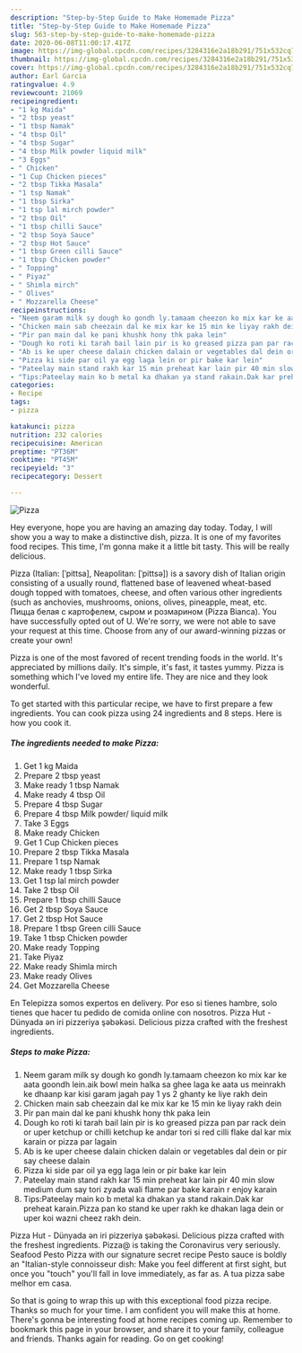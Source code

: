 ```yaml
---
description: "Step-by-Step Guide to Make Homemade Pizza"
title: "Step-by-Step Guide to Make Homemade Pizza"
slug: 563-step-by-step-guide-to-make-homemade-pizza
date: 2020-06-08T11:00:17.417Z
image: https://img-global.cpcdn.com/recipes/3284316e2a18b291/751x532cq70/pizza-recipe-main-photo.jpg
thumbnail: https://img-global.cpcdn.com/recipes/3284316e2a18b291/751x532cq70/pizza-recipe-main-photo.jpg
cover: https://img-global.cpcdn.com/recipes/3284316e2a18b291/751x532cq70/pizza-recipe-main-photo.jpg
author: Earl Garcia
ratingvalue: 4.9
reviewcount: 21069
recipeingredient:
- "1 kg Maida"
- "2 tbsp yeast"
- "1 tbsp Namak"
- "4 tbsp Oil"
- "4 tbsp Sugar"
- "4 tbsp Milk powder liquid milk"
- "3 Eggs"
- " Chicken"
- "1 Cup Chicken pieces"
- "2 tbsp Tikka Masala"
- "1 tsp Namak"
- "1 tbsp Sirka"
- "1 tsp lal mirch powder"
- "2 tbsp Oil"
- "1 tbsp chilli Sauce"
- "2 tbsp Soya Sauce"
- "2 tbsp Hot Sauce"
- "1 tbsp Green cilli Sauce"
- "1 tbsp Chicken powder"
- " Topping"
- " Piyaz"
- " Shimla mirch"
- " Olives"
- " Mozzarella Cheese"
recipeinstructions:
- "Neem garam milk sy dough ko gondh ly.tamaam cheezon ko mix kar ke aata goondh lein.aik bowl mein halka sa ghee laga ke aata us meinrakh ke dhaanp kar kisi garam jagah pay 1 ys 2 ghanty ke liye rakh dein"
- "Chicken main sab cheezain dal ke mix kar ke 15 min ke liyay rakh dein"
- "Pir pan main dal ke pani khushk hony thk paka lein"
- "Dough ko roti ki tarah bail lain pir is ko greased pizza pan par rack dein or uper ketchup or chilli ketchup ke andar tori si red cilli flake dal kar mix karain or pizza par lagain"
- "Ab is ke uper cheese dalain chicken dalain or vegetables dal dein or pir say cheese dalain"
- "Pizza ki side par oil ya egg laga lein or pir bake kar lein"
- "Pateelay main stand rakh kar 15 min preheat kar lain pir 40 min slow medium dum say tori zyada wali flame par bake karain r enjoy karain"
- "Tips:Pateelay main ko b metal ka dhakan ya stand rakain.Dak kar preheat karain.Pizza pan ko stand ke uper rakh ke dhakan laga dein or uper koi wazni cheez rakh dein."
categories:
- Recipe
tags:
- pizza

katakunci: pizza 
nutrition: 232 calories
recipecuisine: American
preptime: "PT36M"
cooktime: "PT45M"
recipeyield: "3"
recipecategory: Dessert

---
```



![Pizza](https://img-global.cpcdn.com/recipes/3284316e2a18b291/751x532cq70/pizza-recipe-main-photo.jpg)

Hey everyone, hope you are having an amazing day today. Today, I will show you a way to make a distinctive dish, pizza. It is one of my favorites food recipes. This time, I'm gonna make it a little bit tasty. This will be really delicious.

Pizza (Italian: [ˈpittsa], Neapolitan: [ˈpittsə]) is a savory dish of Italian origin consisting of a usually round, flattened base of leavened wheat-based dough topped with tomatoes, cheese, and often various other ingredients (such as anchovies, mushrooms, onions, olives, pineapple, meat, etc. Пицца белая с картофелем, сыром и розмарином (Pizza Bianca). You have successfully opted out of U. We&#39;re sorry, we were not able to save your request at this time. Choose from any of our award-winning pizzas or create your own!

Pizza is one of the most favored of recent trending foods in the world. It's appreciated by millions daily. It's simple, it's fast, it tastes yummy. Pizza is something which I've loved my entire life. They are nice and they look wonderful.


To get started with this particular recipe, we have to first prepare a few ingredients. You can cook pizza using 24 ingredients and 8 steps. Here is how you cook it.

<!--inarticleads1-->

##### The ingredients needed to make Pizza:

1. Get 1 kg Maida
1. Prepare 2 tbsp yeast
1. Make ready 1 tbsp Namak
1. Make ready 4 tbsp Oil
1. Prepare 4 tbsp Sugar
1. Prepare 4 tbsp Milk powder/ liquid milk
1. Take 3 Eggs
1. Make ready  Chicken
1. Get 1 Cup Chicken pieces
1. Prepare 2 tbsp Tikka Masala
1. Prepare 1 tsp Namak
1. Make ready 1 tbsp Sirka
1. Get 1 tsp lal mirch powder
1. Take 2 tbsp Oil
1. Prepare 1 tbsp chilli Sauce
1. Get 2 tbsp Soya Sauce
1. Get 2 tbsp Hot Sauce
1. Prepare 1 tbsp Green cilli Sauce
1. Take 1 tbsp Chicken powder
1. Make ready  Topping
1. Take  Piyaz
1. Make ready  Shimla mirch
1. Make ready  Olives
1. Get  Mozzarella Cheese


En Telepizza somos expertos en delivery. Por eso si tienes hambre, solo tienes que hacer tu pedido de comida online con nosotros. Pizza Hut - Dünyada ən iri pizzeriya şəbəkəsi. Delicious pizza crafted with the freshest ingredients. 

<!--inarticleads2-->

##### Steps to make Pizza:

1. Neem garam milk sy dough ko gondh ly.tamaam cheezon ko mix kar ke aata goondh lein.aik bowl mein halka sa ghee laga ke aata us meinrakh ke dhaanp kar kisi garam jagah pay 1 ys 2 ghanty ke liye rakh dein
1. Chicken main sab cheezain dal ke mix kar ke 15 min ke liyay rakh dein
1. Pir pan main dal ke pani khushk hony thk paka lein
1. Dough ko roti ki tarah bail lain pir is ko greased pizza pan par rack dein or uper ketchup or chilli ketchup ke andar tori si red cilli flake dal kar mix karain or pizza par lagain
1. Ab is ke uper cheese dalain chicken dalain or vegetables dal dein or pir say cheese dalain
1. Pizza ki side par oil ya egg laga lein or pir bake kar lein
1. Pateelay main stand rakh kar 15 min preheat kar lain pir 40 min slow medium dum say tori zyada wali flame par bake karain r enjoy karain
1. Tips:Pateelay main ko b metal ka dhakan ya stand rakain.Dak kar preheat karain.Pizza pan ko stand ke uper rakh ke dhakan laga dein or uper koi wazni cheez rakh dein.


Pizza Hut - Dünyada ən iri pizzeriya şəbəkəsi. Delicious pizza crafted with the freshest ingredients. Pizza@ is taking the Coronavirus very seriously. Seafood Pesto Pizza with our signature secret recipe Pesto sauce is boldly an &#34;Italian-style connoisseur dish: Make you feel different at first sight, but once you &#34;touch&#34; you&#39;ll fall in love immediately, as far as. A tua pizza sabe melhor em casa. 

So that is going to wrap this up with this exceptional food pizza recipe. Thanks so much for your time. I am confident you will make this at home. There's gonna be interesting food at home recipes coming up. Remember to bookmark this page in your browser, and share it to your family, colleague and friends. Thanks again for reading. Go on get cooking!
